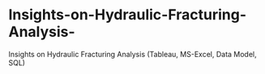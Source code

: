 # Insights-on-Hydraulic-Fracturing-Analysis-
Insights on Hydraulic Fracturing Analysis  (Tableau, MS-Excel, Data Model, SQL)
